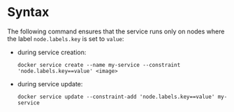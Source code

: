 # Syntax

The following command ensures that the service runs only on nodes where the label `node.labels.key` is set to `value`:

- during service creation:

    ```commandline
    docker service create --name my-service --constraint 'node.labels.key==value' <image>
    ```

- during service update:

    ```commandline
    docker service update --constraint-add 'node.labels.key==value' my-service
    ```
